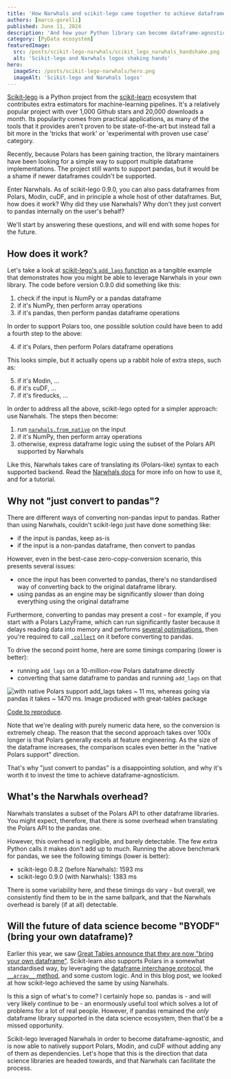 ```yaml
---
title: 'How Narwhals and scikit-lego came together to achieve dataframe-agnosticism'
authors: [marco-gorelli]
published: June 11, 2024
description: 'And how your Python library can become dataframe-agnostic too'
category: [PyData ecosystem]
featuredImage:
  src: /posts/scikit-lego-narwhals/scikit_lego_narwhals_handshake.png
  alt: 'Scikit-lego and Narwhals logos shaking hands'
hero:
  imageSrc: /posts/scikit-lego-narwhals/hero.png
  imageAlt: 'Scikit-lego and Narwhals logos'
---
```


[Scikit-lego](https://github.com/koaning/scikit-lego) is a Python project from the [scikit-learn](https://scikit-learn.org/stable/) ecosystem that contributes extra estimators for machine-learning pipelines.
It's a relatively popular project with over 1,000 Github stars and 20,000 downloads a month.
Its popularity comes from practical applications, as many of the tools that it provides aren't
proven to be state-of-the-art but instead fall a bit more in the 'tricks that work' or
'experimental with proven use case' category.

Recently, because Polars has been gaining traction, the library maintainers have been looking for a simple way to support multiple dataframe implementations. The project still wants to support pandas, but it would be a shame if newer dataframes couldn't be supported.

Enter Narwhals. As of scikit-lego 0.9.0, you can also pass dataframes from Polars, Modin, cuDF, and in principle a whole host
of other dataframes. But, how does it work? Why did they use Narwhals?
Why don't they just convert to pandas internally on the user's behalf?

We'll start by answering these questions, and will end with some hopes for the future.

## How does it work?

Let's take a look at [scikit-lego's `add_lags` function](https://koaning.github.io/scikit-lego/api/pandas-utils/?h=add_lags) as a tangible example that demonstrates how you might be able to leverage Narwhals in your own library. The code before version 0.9.0 did something like this:

1. check if the input is NumPy or a pandas dataframe
2. if it's NumPy, then perform array operations
3. if it's pandas, then perform pandas dataframe operations

In order to support Polars too, one possible solution could have been to add a fourth step to
the above:

4. if it's Polars, then perform Polars dataframe operations

This looks simple, but it actually opens up a rabbit hole of extra steps, such as:

5. if it's Modin, ...
6. if it's cuDF, ...
7. if it's fireducks, ...

In order to address all the above, scikit-lego opted for a simpler approach: use Narwhals.
The steps then become:

1. run [`narwhals.from_native`](https://narwhals-dev.github.io/narwhals/api-reference/narwhals/#narwhals.from_native) on the input
2. if it's NumPy, then perform array operations
3. otherwise, express dataframe logic using the subset of the Polars API supported by Narwhals

Like this, Narwhals takes care of translating its (Polars-like) syntax to each
supported backend. Read the [Narwhals docs](https://narwhals-dev.github.io/narwhals) for more
info on how to use it, and for a tutorial.

## Why not "just convert to pandas"?

There are different ways of converting non-pandas input to pandas. Rather than using Narwhals,
couldn't scikit-lego just have done something like:

- if the input is pandas, keep as-is
- if the input is a non-pandas dataframe, then convert to pandas

However, even in the best-case zero-copy-conversion scenario, this presents several issues:

- once the input has been converted to pandas, there's no standardised way of converting back to
  the original dataframe library.
- using pandas as an engine may be significantly slower than doing everything using the original
  dataframe

Furthermore, converting to pandas may present a cost - for example, if you start with a Polars
LazyFrame, which can run significantly faster because it delays reading data into memory and performs
[several optimisations](https://docs.pola.rs/user-guide/lazy/optimizations/),
then you're required to call [`.collect`](https://docs.pola.rs/py-polars/html/reference/lazyframe/api/polars.LazyFrame.collect.html) on it before converting to pandas.

To drive the second point home, here are some timings comparing (lower is better):

- running `add_lags` on a 10-million-row Polars dataframe directly
- converting that same dataframe to pandas and running `add_lags` on that

![with native Polars support `add_lags` takes ~ 11 ms, whereas going via pandas it
takes ~ 1470 ms. Image produced with `great-tables` package](/posts/scikit-lego-narwhals/comparison.png)

[Code to reproduce](https://gist.github.com/MarcoGorelli/1da1971063caf0b3e5133f5dfba3315b).

Note that we're dealing with purely numeric data here, so the conversion is extremely cheap.
The reason that the second approach takes over 100x longer is that Polars generally excels at
feature engineering. As the size of the dataframe increases, the comparison
scales even better in the "native Polars support" direction.

That's why "just convert to pandas" is a disappointing solution, and why it's worth it to
invest the time to achieve dataframe-agnosticism.

## What's the Narwhals overhead?

Narwhals translates a subset of the Polars API to other dataframe libraries.
You might expect, therefore, that there is some overhead when translating the Polars API to
the pandas one.

However, this overhead is negligible, and barely detectable. The few extra Python calls it makes
don't add up to much. Running the above benchmark for pandas, we see the following timings
(lower is better):

- scikit-lego 0.8.2 (before Narwhals): 1593 ms
- scikit-lego 0.9.0 (with Narwhals): 1383 ms

There is some variability here, and these timings do vary - but overall, we consistently find them
to be in the same ballpark, and that the Narwhals overhead is barely (if at all) detectable.

## Will the future of data science become "BYODF" (bring your own dataframe)?

Earlier this year, we saw [Great Tables announce that they are now "bring your own dataframe"](https://posit-dev.github.io/great-tables/blog/bring-your-own-df/).
Scikit-learn also supports Polars in a somewhat standardised way, by leveraging the [dataframe interchange protocol](https://data-apis.org/dataframe-protocol/latest/), the [`__array__` method](https://numpy.org/devdocs/user/basics.interoperability.html), and
some custom logic. And in this blog post, we looked at how scikit-lego achieved the same by using Narwhals.

Is this a sign of what's to come? I certainly hope so. pandas is - and will very likely continue to be -
an enormously useful tool which solves a lot of problems for a lot of real people. 
However, if pandas remained the _only_ dataframe library supported in the data science
ecosystem, then that'd be a missed opportunity.

Scikit-lego leveraged Narwhals in order to become dataframe-agnostic,
and is now able to natively support Polars, Modin, and cuDF without adding any of them as dependencies.
Let's hope that this is the direction that data science libraries are headed towards, and that Narwhals
can facilitate the process.
